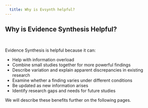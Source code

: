 ```yaml
---
  title: Why is Evsynth helpful?
---
```


## Why is Evidence Synthesis Helpful? 

<br>

Evidence Synthesis is helpful because it can:
<ul>
<li>Help with information overload</li>
<li>Combine small studies together for more powerful findings</li>
<li>Describe variation and explain apparent discrepancies in existing research</li>
<li>Examine whether a finding varies under different conditions</li>
<li>Be updated as new information arises</li>
<li>Identify research gaps and needs for future studies</li>
</ul>

We will describe these benefits further on the following pages.